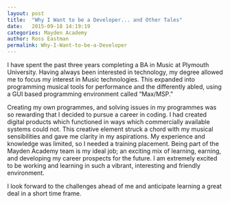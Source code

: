 ```yaml
---
layout: post
title:  "Why I Want to be a Developer... and Other Tales"
date:   2015-09-18 14:19:19
categories: Mayden Academy
author: Ross Eastman
permalink: Why-I-Want-to-be-a-Developer
---
```

I have spent the past three years completing a BA in Music at Plymouth University. Having always been interested in technology, my degree allowed me to focus my interest in Music technologies. This expanded into programming musical tools for performance and the differently abled, using a GUI based programming environment called “Max/MSP.” 

Creating my own programmes, and solving issues in my programmes was so rewarding that I decided to pursue a career in coding. I had created digital products which functioned in ways which commercially available systems could not. This creative element struck a chord with my musical sensibilities and gave me clarity in my aspirations. My experience and knowledge was limited, so I needed a training placement. Being part of the Mayden Academy team is my ideal job; an exciting mix of learning, earning, and developing my career prospects for the future. I am extremely excited to be working and learning in such a vibrant, interesting and friendly environment.

I look forward to the challenges ahead of me and anticipate learning a great deal in a short time frame. 
